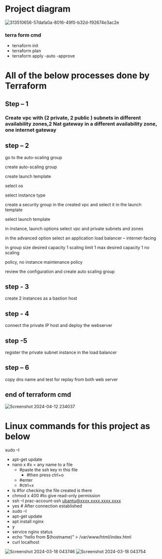 # Project diagram 

![313510656-57dafa0a-8016-49f0-b32d-f92674e3ac2e](https://github.com/Tanay03Trivedi/Tanay03Trivedi-vpc-project-realtime-using-Terraform/assets/160705084/aa2bea5c-eee2-4bee-a76e-0910b89b64c1)

### terra form cmd 
- terraform init
- terraform plan
- terraform apply -auto -approve
# All of the below processes done by Terraform 

## Step – 1 

### Create vpc with (2 private, 2 public ) subnets in different availability zones,2 Nat gateway in a different availability zone, one internet gateway

## step – 2

go to the auto-scaling group

create auto-scaling group

create launch template
 
select os
 
select instance type

create a security group in the created vpc  and select it in the launch template

select launch template

in instance, launch options select vpc and private subnets and zones

in the advanced option select an application load balancer – internet-facing

in group size desired capacity 1 scaling limit 1 max desired capacity 1 no scaling
 
policy, no instance maintenance policy

review the configuration and create auto scaling group

## step - 3

create 2 instances as a bastion host
 
## step - 4

connect the private IP host and deploy the webserver

## step -5

register the private subnet instance in the load balancer
 
## step – 6
 
copy dns name and test for replay from both web server

## end of terraform cmd

![Screenshot 2024-04-12 234037](https://github.com/Tanay03Trivedi/vpc-project-realtime-using-Terraform/assets/160705084/5d9a870c-169b-473b-bc48-28302ead530a)

# Linux commands for this project as below
sudo –I
 - apt-get update
 - nano x		#x = any name to a file
	- 	#paste the ssh key in this file 
		- #then press ctrl+o 
	- 	#enter
	-	#ctrl+x
 - ls                    		#for checking the file created is there
- chmod  x 400    	#to give read-only permission 
 - ssh –I prac-account-ssh ubantu@xxxx.xxxx.xxxx.xxxx
 - yes
		# After connection established
 - sudo –I
- apt-get update
- apt install nginx 
 - y
- service nginx status
- echo “hello from $(hostname)” > /var/www/html/index.html
- curl localhost  
	

![Screenshot 2024-03-18 043746](https://github.com/Tanay03Trivedi/VPC-project/assets/160705084/a92e2116-9291-4312-8526-c04728bc4dcd)
![Screenshot 2024-03-18 043754](https://github.com/Tanay03Trivedi/VPC-project/assets/160705084/6e63334c-a929-467e-89c0-c05e1db2bc50)
